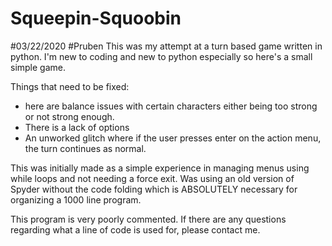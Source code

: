 # Squeepin-Squoobin
#03/22/2020
#Pruben
This was my attempt at a turn based game written in python. I'm new to coding and new to python especially so here's a small simple game.

Things that need to be fixed:
 - here are balance issues with certain characters either being too strong or not strong enough. 
 - There is a lack of options
 - An unworked glitch where if the user presses enter on the action menu, the turn continues as normal.


This was initially made as a simple experience in managing menus using while loops and not needing a force exit. 
Was using an old version of Spyder without the code folding which is ABSOLUTELY necessary for organizing a 1000 line program. 

This program is very poorly commented. If there are any questions regarding what a line of code is used for, please contact me.
